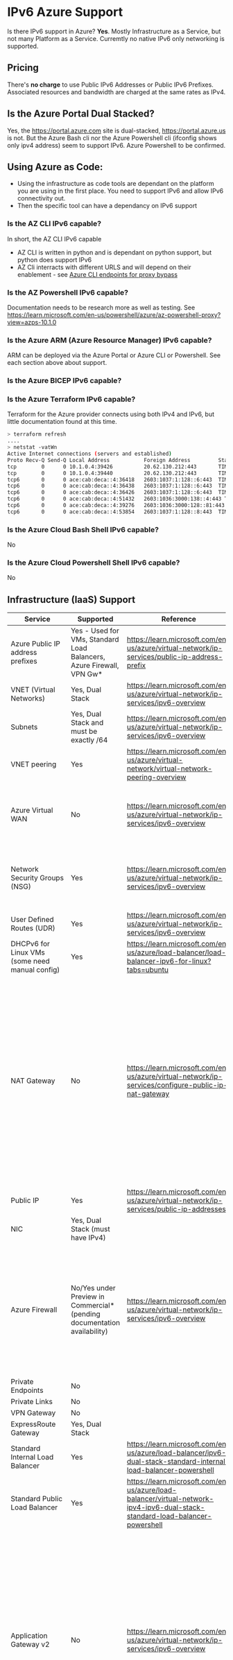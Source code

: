 # IPv6 Azure Support
Is there IPv6 support in Azure? **Yes**. Mostly Infrastructure as a Service, but not many Platform as a Service. Curremtly no native IPv6 only networking is supported.

## Pricing

There's **no charge** to use Public IPv6 Addresses or Public IPv6 Prefixes. Associated resources and bandwidth are charged at the same rates as IPv4.

## Is the Azure Portal Dual Stacked?
Yes, the https://portal.azure.com site is dual-stacked, https://portal.azure.us is not. But the Azure Bash cli nor the Azure Powershell cli (ifconfig shows only ipv4 address) seem to support IPv6. Azure Powershell to be confirmed.

## Using Azure as Code:
* Using the infrastructure as code tools are dependant on the platform you are using in the first place. You need to support IPv6 and allow IPv6 connectivity out.
* Then the specific tool can have a dependancy on IPv6 support

### Is the AZ CLI IPv6 capable?
In short, the AZ CLI IPv6 capable
* AZ CLI is written in python and is dependant on python support, but python does support IPv6
* AZ Cli interracts with different URLS and will depend on their enablement - see [Azure CLI endpoints for proxy bypass](https://learn.microsoft.com/en-us/cli/azure/azure-cli-endpoints?tabs=azure-cloud)

### Is the AZ Powershell IPv6 capable?
Documentation needs to be research more as well as testing.
See https://learn.microsoft.com/en-us/powershell/azure/az-powershell-proxy?view=azps-10.1.0

### Is the Azure ARM (Azure Resource Manager) IPv6 capable?
ARM can be deployed via the Azure Portal or Azure CLI or Powershell. See each section above about support.

### Is the Azure BICEP IPv6 capable?

### Is the Azure Terraform IPv6 capable?

Terraform for the Azure provider connects using both IPv4 and IPv6, but little documentation found at this time.

```bash
> terraform refresh
....
> netstat -vatWn
Active Internet connections (servers and established)
Proto Recv-Q Send-Q Local Address           Foreign Address         State
tcp        0      0 10.1.0.4:39426          20.62.130.212:443       TIME_WAIT  
tcp        0      0 10.1.0.4:39440          20.62.130.212:443       TIME_WAIT   
tcp6       0      0 ace:cab:deca::4:36418   2603:1037:1:128::6:443  TIME_WAIT  
tcp6       0      0 ace:cab:deca::4:36438   2603:1037:1:128::6:443  TIME_WAIT  
tcp6       0      0 ace:cab:deca::4:36426   2603:1037:1:128::6:443  TIME_WAIT  
tcp6       0      0 ace:cab:deca::4:51432   2603:1036:3000:138::4:443 TIME_WAIT  
tcp6       0      0 ace:cab:deca::4:39276   2603:1036:3000:128::81:443 TIME_WAIT  
tcp6       0      0 ace:cab:deca::4:53854   2603:1037:1:128::8:443  TIME_WAIT  
``` 

### Is the Azure Cloud Bash Shell IPv6 capable?

No

### Is the Azure Cloud Powershell Shell IPv6 capable?

No

## Infrastructure (IaaS) Support

| Service  | Supported | Reference | Notes | 
| ------------- | ------------- | ------------- | ------------- | 
| Azure Public IP address prefixes | Yes - Used for VMs, Standard Load Balancers, Azure Firewall, VPN Gw* | https://learn.microsoft.com/en-us/azure/virtual-network/ip-services/public-ip-address-prefix |
| VNET (Virtual Networks) | Yes, Dual Stack  | https://learn.microsoft.com/en-us/azure/virtual-network/ip-services/ipv6-overview |
| Subnets | Yes, Dual Stack and must be exactly /64 | https://learn.microsoft.com/en-us/azure/virtual-network/ip-services/ipv6-overview |
| VNET peering | Yes | https://learn.microsoft.com/en-us/azure/virtual-network/virtual-network-peering-overview | 
| Azure Virtual WAN | No | https://learn.microsoft.com/en-us/azure/virtual-network/ip-services/ipv6-overview | Azure Virtual WAN currently supports IPv4 traffic only. |
| Network Security Groups (NSG) | Yes | https://learn.microsoft.com/en-us/azure/virtual-network/ip-services/ipv6-overview | ICMPv6 isn't currently supported in Network Security Groups. |
| User Defined Routes (UDR) | Yes | https://learn.microsoft.com/en-us/azure/virtual-network/ip-services/ipv6-overview |
| DHCPv6 for Linux VMs (some need manual config) | Yes | https://learn.microsoft.com/en-us/azure/load-balancer/load-balancer-ipv6-for-linux?tabs=ubuntu | 
| NAT Gateway | No | https://learn.microsoft.com/en-us/azure/virtual-network/ip-services/configure-public-ip-nat-gateway | Public IPv6 address and public IPv6 prefixes aren't supported on NAT gateways at this time. However, NAT gateways can be deployed on a dual stack virtual network subnet with IPv6 and IPv4 prefixes. | 
| Public IP | Yes | https://learn.microsoft.com/en-us/azure/virtual-network/ip-services/public-ip-addresses | support DNS Name Label | 
| NIC  | Yes, Dual Stack (must have IPv4) | |
| Azure Firewall | No/Yes under Preview in Commercial*(pending documentation availability) | https://learn.microsoft.com/en-us/azure/virtual-network/ip-services/ipv6-overview | Azure Firewall doesn't currently support IPv6. It can operate in a dual stack VNet using only IPv4, but the firewall subnet must be IPv4-only. |
| Private Endpoints | No | |
| Private Links | No | |
| VPN Gateway | No | |
| ExpressRoute Gateway | Yes, Dual Stack | |
| Standard Internal Load Balancer | Yes | https://learn.microsoft.com/en-us/azure/load-balancer/ipv6-dual-stack-standard-internal-load-balancer-powershell |
| Standard Public Load Balancer | Yes | https://learn.microsoft.com/en-us/azure/load-balancer/virtual-network-ipv4-ipv6-dual-stack-standard-load-balancer-powershell |
| Application Gateway v2 | No | https://learn.microsoft.com/en-us/azure/virtual-network/ip-services/ipv6-overview | Application Gateway v2 doesn't currently support IPv6. It can operate in a dual stack virtual network using only IPv4, but the gateway subnet must be IPv4-only. Application Gateway v1 doesn't support dual stack virtual networks. |
| FrontEnd | No | |
| Bastion | No | | |
| DDOS | Yes | https://learn.microsoft.com/en-us/azure/virtual-network/ip-services/ipv6-overview |
| IPv6 Troubleshooting and Diagnostics are available with load balancer metrics/alerting and Network Watcher features such as packet capture, NSG flow logs, connection troubleshooting and connection monitoring. | Yes | |

Limitations, see https://learn.microsoft.com/en-us/azure/virtual-network/ip-services/ipv6-overview

The current IPv6 for Azure Virtual Network release has the following limitations:
* VPN gateways currently support IPv4 traffic only, but they still can be deployed in a dual-stacked virtual network using Azure PowerShell and Azure CLI commands only.
* Dual-stack configurations that use floating IP can only be used with public load balancers, not internal load balancers.
* Application Gateway v2 doesn't currently support IPv6. It can operate in a dual stack virtual network using only IPv4, but the gateway subnet must be IPv4-only. Application Gateway v1 doesn't support dual stack virtual networks.
* The Azure platform (AKS, etc.) doesn't support IPv6 communication for Containers.
* IPv6-only Virtual Machines or Virtual Machines Scale Sets aren't supported, each NIC must include at least one IPv4 IP configuration.
* To add IPv6 to existing IPv4 deployments, you can't add IPv6 ranges to a virtual network that has existing resource navigation links.
* While it's possible to create NSG rules for IPv4 and IPv6 within the same NSG, it isn't currently possible to combine an IPv4 subnet with an IPv6 subnet in the same rule when specifying IP prefixes.
* ICMPv6 isn't currently supported in Network Security Groups.
* Azure Virtual WAN currently supports IPv4 traffic only.
* Azure Firewall doesn't currently support IPv6. It can operate in a dual stack VNet using only IPv4, but the firewall subnet must be IPv4-only.

Note: In my experience, deploying Marketplace solutions may not properly deploy on dual-stacked subnets.

Creating a dual-stacked VM - Note that *INTERNAL* IPv6 NIC address is address-translated to the Public IPv6 address for inbound and outbound Internet access. Remember that NAT-GW is not supported yet, so only one Public IP address is translated. If scalability is required, see Load Balancer as an option.
- Azure Portal - https://learn.microsoft.com/en-us/azure/virtual-network/ip-services/create-vm-dual-stack-ipv6-portal
- Azure CLI - https://learn.microsoft.com/en-us/azure/virtual-network/ip-services/create-vm-dual-stack-ipv6-cli 
- Azure Powershell - https://learn.microsoft.com/en-us/azure/virtual-network/ip-services/create-vm-dual-stack-ipv6-powershell 


## Platform as a Service (PaaS) Support
| Service  | Supported | Reference | Notes |
| ------------- | ------------- | ------------- | ------------- | 
| Azure Active Directory | Yes | See https://learn.microsoft.com/en-us/troubleshoot/azure/active-directory/azure-ad-ipv6-support |
| Azure DNS - Azure DNS support for IPv6 (AAAA) records, no inverse resolution* | | | Forward DNS for IPv6 is supported for Azure public DNS. Reverse DNS isn't supporte | 
| AKS | Yes with limitations | [https://learn.microsoft.com/en-us/azure/virtual-network/ip-services/ipv6-overview](https://learn.microsoft.com/en-us/azure/aks/configure-kubenet-dual-stack?tabs=azure-cli%2Ckubectl) | See page for more details |
| Managed SQL | ?? | |
| App Services | ?? | |

## Software as a Service (SaaS) Support

| Service  | Supported | Reference | Notes |
| ------------- | ------------- | ------------- | ------------- | 
| Microsoft Azure Active Directory | Yes |  https://learn.microsoft.com/en-us/troubleshoot/azure/active-directory/azure-ad-ipv6-support | Ensure to update Conditial Access and outbound traffic policies if needed to continue to allow customers to work |
| Microsoft Exchange Online - M365 | Yes | https://learn.microsoft.com/en-us/microsoft-365/enterprise/ipv6-support?view=o365-worldwide |  |
| Microsoft SharePoint Online (Can be enabled with IPv6 with a support request) | | | 
| Microsoft Teams (Only supports IPv4) | | | 


